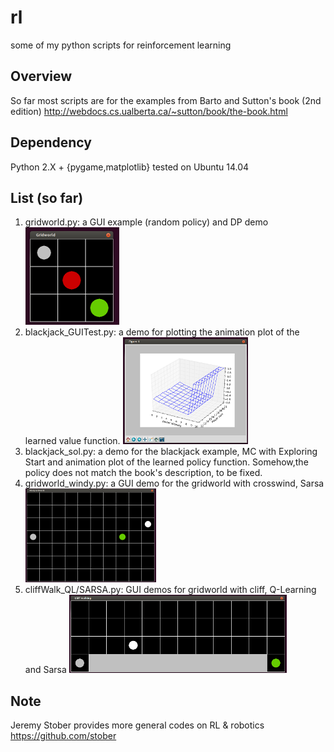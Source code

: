 # rl
some of my python scripts for reinforcement learning

## Overview
So far most scripts are for the examples from Barto and Sutton's book (2nd edition) http://webdocs.cs.ualberta.ca/~sutton/book/the-book.html

## Dependency
Python 2.X + {pygame,matplotlib} tested on Ubuntu 14.04

## List (so far)
1. gridworld.py: a GUI example (random policy) and DP demo
![alt text](https://github.com/wenbinli/rl/raw/master/screenshot/gridworld.png "gridworld")
2. blackjack_GUITest.py: a demo for plotting the animation plot of the learned value function.
![alt text](https://github.com/wenbinli/rl/raw/master/screenshot/blackjack_gui.png "blackjack")
2. blackjack_sol.py: a demo for the blackjack example, MC with Exploring Start and animation plot of the learned policy function. Somehow,the policy does not match the book's description, to be fixed.
3. gridworld_windy.py: a GUI demo for the gridworld with crosswind, Sarsa
![alt text](https://github.com/wenbinli/rl/raw/master/screenshot/gridworld_windy.png "gridworld_windy")
4. cliffWalk_QL/SARSA.py: GUI demos for gridworld with cliff, Q-Learning and Sarsa
![alt text](https://github.com/wenbinli/rl/raw/master/screenshot/cliff_walking.png "gridworld_cliff")

## Note
Jeremy Stober provides more general codes on RL & robotics https://github.com/stober
